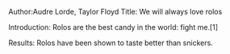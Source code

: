 Author:Audre Lorde, Taylor Floyd
Title: We will always love rolos

Introduction: Rolos are the best candy in the world: fight me.[1]

Results: Rolos have been shown to taste better than snickers.
